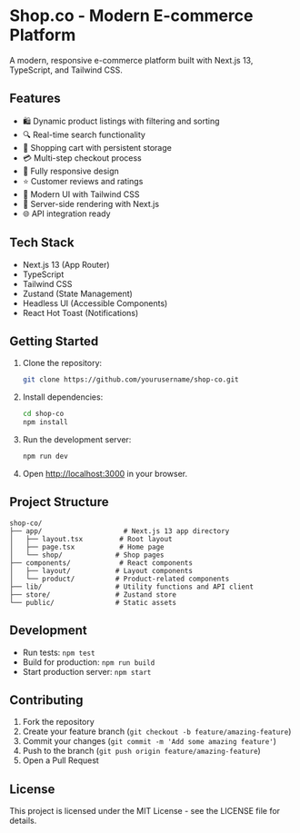 # Shop.co - Modern E-commerce Platform

A modern, responsive e-commerce platform built with Next.js 13, TypeScript, and Tailwind CSS.

## Features

- 🛍️ Dynamic product listings with filtering and sorting
- 🔍 Real-time search functionality
- 🛒 Shopping cart with persistent storage
- 💳 Multi-step checkout process
- 📱 Fully responsive design
- ⭐ Customer reviews and ratings
- 🎨 Modern UI with Tailwind CSS
- 🔄 Server-side rendering with Next.js
- 🌐 API integration ready

## Tech Stack

- Next.js 13 (App Router)
- TypeScript
- Tailwind CSS
- Zustand (State Management)
- Headless UI (Accessible Components)
- React Hot Toast (Notifications)

## Getting Started

1. Clone the repository:
   ```bash
   git clone https://github.com/yourusername/shop-co.git
   ```

2. Install dependencies:
   ```bash
   cd shop-co
   npm install
   ```

3. Run the development server:
   ```bash
   npm run dev
   ```

4. Open [http://localhost:3000](http://localhost:3000) in your browser.

## Project Structure

```
shop-co/
├── app/                    # Next.js 13 app directory
│   ├── layout.tsx         # Root layout
│   ├── page.tsx           # Home page
│   └── shop/             # Shop pages
├── components/            # React components
│   ├── layout/           # Layout components
│   └── product/          # Product-related components
├── lib/                  # Utility functions and API client
├── store/                # Zustand store
└── public/               # Static assets
```

## Development

- Run tests: `npm test`
- Build for production: `npm run build`
- Start production server: `npm start`

## Contributing

1. Fork the repository
2. Create your feature branch (`git checkout -b feature/amazing-feature`)
3. Commit your changes (`git commit -m 'Add some amazing feature'`)
4. Push to the branch (`git push origin feature/amazing-feature`)
5. Open a Pull Request

## License

This project is licensed under the MIT License - see the LICENSE file for details.
